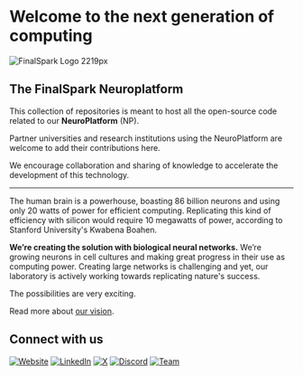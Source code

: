 # Welcome to the next generation of computing

![FinalSpark Logo 2219px](https://github.com/user-attachments/assets/704eb32c-1746-4a73-9b68-b163729fd8b5)

## The FinalSpark Neuroplatform

This collection of repositories is meant to host all the open-source code related to our **NeuroPlatform** (NP).

Partner universities and research institutions using the NeuroPlatform are welcome to add their contributions here.

We encourage collaboration and sharing of knowledge to accelerate the development of this technology.

---

The human brain is a powerhouse, boasting 86 billion neurons and using only 20 watts of power for efficient computing. Replicating this kind of efficiency with silicon would require 10 megawatts of power, according to Stanford University's Kwabena Boahen.

**We’re creating the solution with biological neural networks.** We’re growing neurons in cell cultures and making great progress in their use as computing power. Creating large networks is challenging and yet, our laboratory is actively working towards replicating nature's success.

The possibilities are very exciting.

Read more about [our vision](https://finalspark.com/our-vision-headline-about-the-beautiful-new-technology-4/).

## Connect with us

[![Website](https://img.shields.io/badge/Website-4285F4?style=for-the-badge&logoColor=white)](https://finalspark.com/)
[![LinkedIn](https://img.shields.io/badge/LinkedIn-0A66C2?style=for-the-badge&logo=linkedin&logoColor=white)](https://www.linkedin.com/company/finalspark)
[![X](https://img.shields.io/badge/X-1DA1F2?style=for-the-badge&logo=x&logoColor=white)](https://twitter.com/finalsparkai)
[![Discord](https://img.shields.io/badge/Discord-5865F2?style=for-the-badge&logo=discord&logoColor=white)](https://discord.gg/edPetHUYtx)
[![Team](https://img.shields.io/badge/Team-FF6F61?style=for-the-badge&logo=people&logoColor=white)](https://finalspark.com/team/)
